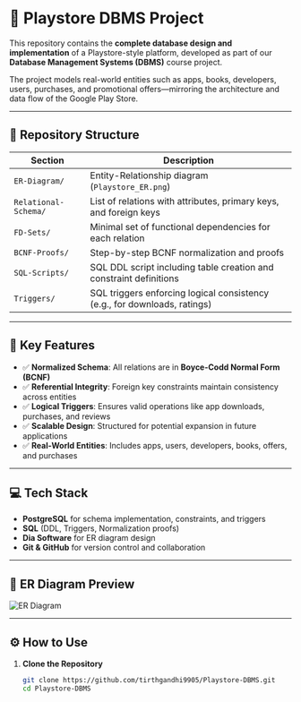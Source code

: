 # 📱 Playstore DBMS Project

This repository contains the **complete database design and implementation** of a Playstore-style platform, developed as part of our **Database Management Systems (DBMS)** course project.

The project models real-world entities such as apps, books, developers, users, purchases, and promotional offers—mirroring the architecture and data flow of the Google Play Store.

---

## 📂 Repository Structure

| Section                 | Description                                                                 |
|------------------------|-----------------------------------------------------------------------------|
| `ER-Diagram/`          | Entity-Relationship diagram (`Playstore_ER.png`)                            |
| `Relational-Schema/`   | List of relations with attributes, primary keys, and foreign keys           |
| `FD-Sets/`             | Minimal set of functional dependencies for each relation                    |
| `BCNF-Proofs/`         | Step-by-step BCNF normalization and proofs                                  |
| `SQL-Scripts/`         | SQL DDL script including table creation and constraint definitions          |
| `Triggers/`            | SQL triggers enforcing logical consistency (e.g., for downloads, ratings)   |

---

## 🚀 Key Features

- ✅ **Normalized Schema**: All relations are in **Boyce-Codd Normal Form (BCNF)**
- ✅ **Referential Integrity**: Foreign key constraints maintain consistency across entities
- ✅ **Logical Triggers**: Ensures valid operations like app downloads, purchases, and reviews
- ✅ **Scalable Design**: Structured for potential expansion in future applications
- ✅ **Real-World Entities**: Includes apps, users, developers, books, offers, and purchases

---

## 💻 Tech Stack

- **PostgreSQL** for schema implementation, constraints, and triggers
- **SQL** (DDL, Triggers, Normalization proofs)
- **Dia Software** for ER diagram design
- **Git & GitHub** for version control and collaboration

---

## 📸 ER Diagram Preview

![ER Diagram](ER-Diagram/Playstore_ER.png)

---

## ⚙️ How to Use

1. **Clone the Repository**  
   ```bash
   git clone https://github.com/tirthgandhi9905/Playstore-DBMS.git
   cd Playstore-DBMS
